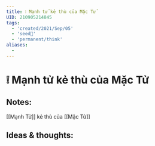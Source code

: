 ```yaml
---
title: ❕ Mạnh tử kẻ thù của Mặc Tử
UID: 210905214845
tags:
  - 'created/2021/Sep/05'
  - 'seed🥜'
  - 'permanent/think'
aliases:
  - 
---
```

# ❕ Mạnh tử kẻ thù của Mặc Tử

## Notes:
[[Mạnh Tử]] kẻ thù của [[Mặc Tử]]

## Ideas & thoughts:
